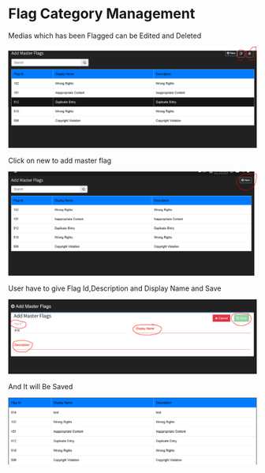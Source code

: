 # Flag Category Management

Medias which has been Flagged can be Edited and Deleted

![](.gitbook/assets/image%20%2811%29.png)

Click on new to add master flag

![](.gitbook/assets/image%20%28229%29.png)

User have to give Flag Id,Description and Display Name and Save

![](.gitbook/assets/image%20%2810%29.png)

And It will Be Saved

![](.gitbook/assets/image%20%2874%29.png)



